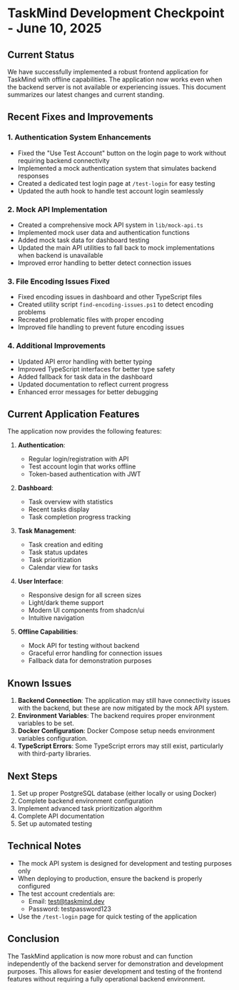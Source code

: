 # TaskMind Development Checkpoint - June 10, 2025

## Current Status

We have successfully implemented a robust frontend application for TaskMind with offline capabilities. The application now works even when the backend server is not available or experiencing issues. This document summarizes our latest changes and current standing.

## Recent Fixes and Improvements

### 1. Authentication System Enhancements

- Fixed the "Use Test Account" button on the login page to work without requiring backend connectivity
- Implemented a mock authentication system that simulates backend responses
- Created a dedicated test login page at `/test-login` for easy testing
- Updated the auth hook to handle test account login seamlessly

### 2. Mock API Implementation

- Created a comprehensive mock API system in `lib/mock-api.ts`
- Implemented mock user data and authentication functions
- Added mock task data for dashboard testing
- Updated the main API utilities to fall back to mock implementations when backend is unavailable
- Improved error handling to better detect connection issues

### 3. File Encoding Issues Fixed

- Fixed encoding issues in dashboard and other TypeScript files
- Created utility script `find-encoding-issues.ps1` to detect encoding problems
- Recreated problematic files with proper encoding
- Improved file handling to prevent future encoding issues

### 4. Additional Improvements

- Updated API error handling with better typing
- Improved TypeScript interfaces for better type safety
- Added fallback for task data in the dashboard
- Updated documentation to reflect current progress
- Enhanced error messages for better debugging

## Current Application Features

The application now provides the following features:

1. **Authentication**:
   - Regular login/registration with API
   - Test account login that works offline
   - Token-based authentication with JWT

2. **Dashboard**:
   - Task overview with statistics
   - Recent tasks display
   - Task completion progress tracking

3. **Task Management**:
   - Task creation and editing
   - Task status updates
   - Task prioritization
   - Calendar view for tasks

4. **User Interface**:
   - Responsive design for all screen sizes
   - Light/dark theme support
   - Modern UI components from shadcn/ui
   - Intuitive navigation

5. **Offline Capabilities**:
   - Mock API for testing without backend
   - Graceful error handling for connection issues
   - Fallback data for demonstration purposes

## Known Issues

1. **Backend Connection**: The application may still have connectivity issues with the backend, but these are now mitigated by the mock API system.
2. **Environment Variables**: The backend requires proper environment variables to be set.
3. **Docker Configuration**: Docker Compose setup needs environment variables configuration.
4. **TypeScript Errors**: Some TypeScript errors may still exist, particularly with third-party libraries.

## Next Steps

1. Set up proper PostgreSQL database (either locally or using Docker)
2. Complete backend environment configuration
3. Implement advanced task prioritization algorithm
4. Complete API documentation
5. Set up automated testing

## Technical Notes

- The mock API system is designed for development and testing purposes only
- When deploying to production, ensure the backend is properly configured
- The test account credentials are:
  - Email: test@taskmind.dev
  - Password: testpassword123
- Use the `/test-login` page for quick testing of the application

## Conclusion

The TaskMind application is now more robust and can function independently of the backend server for demonstration and development purposes. This allows for easier development and testing of the frontend features without requiring a fully operational backend environment. 